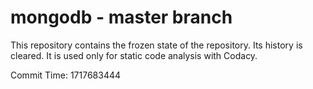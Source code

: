 # mongodb - master branch

This repository contains the frozen state of the repository.
Its history is cleared. It is used only for static code
analysis with Codacy.

Commit Time: 1717683444